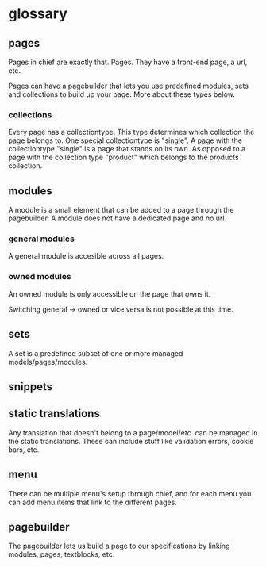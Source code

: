 # glossary

## pages

Pages in chief are exactly that. Pages. They have a front-end page, a url, etc.

Pages can have a pagebuilder that lets you use predefined modules, sets and collections to build up your page.
More about these types below.

### collections

Every page has a collectiontype. This type determines which collection the page belongs to.
One special collectiontype is "single". A page with the collectiontype "single" is a page that stands on its own.
As opposed to a page with the collection type "product" which belongs to the products collection.

## modules

A module is a small element that can be added to a page through the pagebuilder.
A module does not have a dedicated page and no url.

### general modules

A general module is accesible across all pages.

### owned modules

An owned module is only accessible on the page that owns it.

Switching general -> owned or vice versa is not possible at this time.

## sets

A set is a predefined subset of one or more managed models/pages/modules.

## snippets

## static translations

Any translation that doesn't belong to a page/model/etc. can be managed in the static translations.
These can include stuff like validation errors, cookie bars, etc.

## menu

There can be multiple menu's setup through chief, and for each menu you can add menu items that link to the different pages.

## pagebuilder

The pagebuilder lets us build a page to our specifications by linking modules, pages, textblocks, etc.
